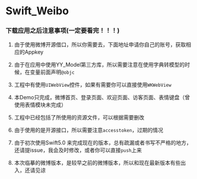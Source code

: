 # Swift_Weibo

### 下载应用之后注意事项(一定要看完！！！)

 1. 由于使用微博开源借口，所以你需要去，下面地址申请你自己的账号，获取相应的Appkey

 2. 由于在应用中使用YY_Model第三方库，所以需要注意在使用字典转模型的时候，在变量前面声明`@objc`

 3. 工程中有使用`UIWebView`控件，如果有需要你可以直接使用`WKWebView`

 4. 本Demo只完成，微博首页、登录页面、欢迎页面、访客页面、表情键盘（曾使用表情模块未完成）

 5. 工程中已经包括了所使用的资源文件，可以根据需要删改

 6. 由于使用的是开源接口，所以需要注意`accesstoken`，过期的情况

 7. 由于初次使用Swift5.0 来完成现在的版本，总有疏漏或者书写不严格的地方，还请提issue，我会及时修改，或者你可以直接`push`上来

 8. 本次临摹的微博版本，是较早之前的微博版本，所以和现在最新版本有些出入，还请见谅

    [微博开源接口]: https://open.weibo.com

    
